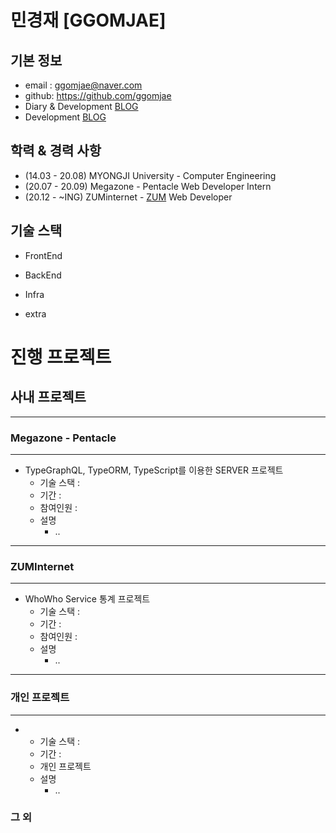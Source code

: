 # 민경재 [GGOMJAE]

## 기본 정보

-   email : ggomjae@naver.com
-   github: https://github.com/ggomjae
-   Diary & Development [BLOG](https://blog.naver.com/ggomjae)
-   Development [BLOG](https://velog.io/@ggomjae)

## 학력 & 경력 사항 

- (14.03 - 20.08) MYONGJI University - Computer Engineering
- (20.07 - 20.09) Megazone - Pentacle Web Developer Intern
- (20.12 -  ~ING) ZUMinternet - [ZUM](https://zum.com/) Web Developer 

## 기술 스택

-   FrontEnd

-   BackEnd

-   Infra

-   extra

# 진행 프로젝트


## 사내 프로젝트
---
### Megazone - Pentacle
---
-   TypeGraphQL, TypeORM, TypeScript를 이용한 SERVER 프로젝트
    -   기술 스택 :
    -   기간 :
    -   참여인원 :
    -   설명
        -   ..


---
### ZUMInternet
---
-   WhoWho Service 통계 프로젝트
    -   기술 스택 :
    -   기간 :
    -   참여인원 :
    -   설명
        -   ..

---
### 개인 프로젝트
---
-   
    -   기술 스택 : 
    -   기간 : 
    -   개인 프로젝트
    -   설명
        -   ..

### 그 외

